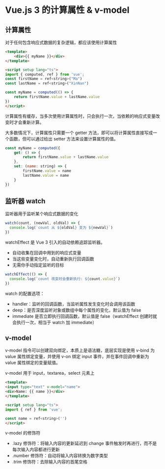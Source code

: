 # Vue.js 3 的计算属性 & v-model

## 计算属性
对于任何包含响应式数据的复杂逻辑，都应该使用计算属性
```html
<template>
    <div>{{ myName }}</div>
</template>

<script setup lang="ts">
import { computed, ref } from 'vue';
const firstName = ref<string>("Ma")
const lastName = ref<string>("XinNan")

const myName = computed(() => {
    return firstName.value + lastName.value
})
</script>
```
计算属性有缓存，当多次使用计算属性时，只会执行一次，当依赖的响应式变量改变时才会重新计算。

大多数情况下，计算属性只需要一个 getter 方法，即可以将计算属性直接写成一个函数，但可以通过给出 setter 方法来设置计算属性的值。
```javascript
const myName = computed({
    get: () => {
        return firstName.value + lastName.value
    },
    set: (name: string) => {
        firstName.value = name
        lastName.value = name
    }
})
```

## 监听器 watch

监听器用于监听某个响应式数据的变化
```javascript
watch(count, (newVal, oldVal) => {
  console.log(`count 从 ${oldVal} 变为 ${newVal}`)
})
```

watchEffect 是 Vue 3 引入的自动依赖追踪监听器。
- 自动收集在回调中用到的响应式变量
- 当这些变量变化时，自动重新执行回调函数
- 无需你手动指定监听的目标
```javascript
watchEffect(() => {
  console.log(`count 改变时会重新执行: ${count.value}`)
})
```

watch 的配置选项：
- handler：监听的回调函数，当监听属性发生变化时会调用该函数
- deep：是否深度监听对象或数组中每个属性的变化，默认值为 false
- immediate 是否立即执行回调函数，默认值是 false（watchEffect 创建时就会执行一次，相当于 watch 加 immediate）

## v-model

v-model 指令可以创建双向绑定，本质上是语法糖，底层实现是使用 v-bind 为 value 属性绑定变量，并使用 v-on 绑定 input 事件，并在事件回调中重新为 value 属性绑定的变量赋值。

v-model 用于 input，textarea，select 元素上
```html
<template>
<input type="text" v-model="name">
<div>Name: {{ name }}</div>
</template>

<script setup lang="ts">
import { ref } from 'vue';

const name = ref<string>('')
</script>
```

v-model 的修饰符
- .lazy 修饰符：将输入内容的更新延迟到 change 事件触发时再进行，而不是每次输入内容都进行更新
- .number 修饰符：自动将输入内容转换为数字类型
- .trim 修饰符：去除输入内容的首尾空格
